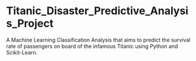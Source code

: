 # Titanic_Disaster_Predictive_Analysis_Project

A Machine Learning Classification Analysis that aims to predict the survival rate of passengers on board of the infamous Titanic using Python and Scikit-Learn.
